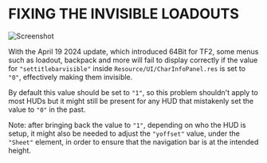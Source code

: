 # FIXING THE INVISIBLE LOADOUTS

![Screenshot](https://raw.githubusercontent.com/Hypnootize/Huds-Update-Guide/master/Images/Loadouts_Invisible.jpg)

With the April 19 2024 update, which introduced 64Bit for TF2, some menus such as loadout, backpack and more will fail to display correctly if the value for `"settitlebarvisible"` inside `Resource/UI/CharInfoPanel.res` is set to `"0"`, effectively making them invisible.

By default this value should be set to `"1"`, so this problem shouldn't apply to most HUDs but it might still be present for any HUD that mistakenly set the value to `"0"` in the past.

Note: after bringing back the value to `"1"`, depending on who the HUD is setup, it might also be needed to adjust the `"yoffset"` value, under the `"Sheet"` element, in order to ensure that the navigation bar is at the intended height.
